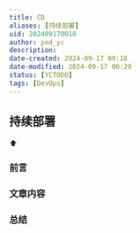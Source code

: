 ```yaml
---
title: CD
aliases: [持续部署]
uid: 202409170018
author: ped_yc
description: 
date-created: 2024-09-17 00:18
date-modified: 2024-09-17 00:29
status: [YCTODO]
tags: [DevOps]
---
```


## 持续部署

⬆

### 前言

### 文章内容

### 总结
